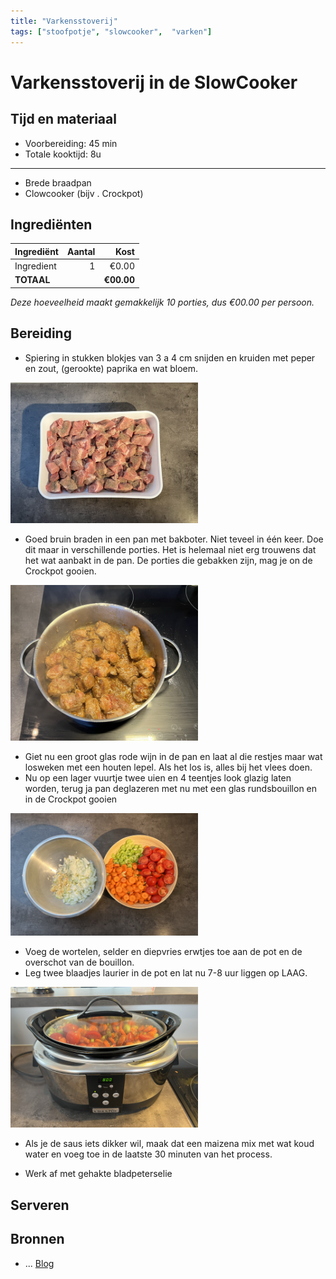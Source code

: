 ```yaml
---
title: "Varkensstoverij"
tags: ["stoofpotje", "slowcooker",  "varken"]
---
```

# Varkensstoverij in de SlowCooker
## Tijd en materiaal
* Voorbereiding: 45 min
* Totale kooktijd: 8u
---
* Brede braadpan
* Clowcooker (bijv . Crockpot)

## Ingrediënten
| Ingrediënt | Aantal | Kost |
|----------|-------------:|------:|
| Ingredient | 1 | €0.00 |
| **TOTAAL** || **€00.00**|

*Deze hoeveelheid maakt gemakkelijk 10 porties, dus €00.00 per persoon.*

## Bereiding
* Spiering in stukken blokjes van 3 a 4 cm snijden en kruiden met peper en zout, (gerookte) paprika en wat bloem.

<img src="/Assets/Pictures/VarkensStoverij_vlees.png" width="300">

* Goed bruin braden in een pan met bakboter. Niet teveel in één keer. Doe dit maar in verschillende porties. Het is helemaal niet erg trouwens dat het wat aanbakt in de pan. De porties die gebakken zijn, mag je on de Crockpot gooien.

<img src="/Assets/Pictures/VarkensStoverij_braden.png" width="300">

* Giet nu een groot glas rode wijn in de pan en laat al die restjes maar wat losweken met een houten lepel. Als het los is, alles bij het vlees doen.
* Nu op een lager vuurtje twee uien en 4 teentjes look glazig laten worden, terug ja pan deglazeren met nu met een glas rundsbouillon en in de Crockpot gooien

<img src="/Assets/Pictures/VarkensStoverij_miseenplace.png" width="300">

* Voeg de wortelen, selder en diepvries erwtjes toe aan de pot en de overschot van de bouillon.
* Leg twee blaadjes laurier in de pot en lat nu 7-8 uur liggen op LAAG.

<img src="/Assets/Pictures/VarkensStoverij_crockpot.png" width="300">

* Als je de saus iets dikker wil, maak dat een maizena mix met wat koud water en voeg toe in de laatste 30 minuten van het process.


* Werk af met gehakte bladpeterselie



## Serveren

## Bronnen

* ...  [Blog](https://google.com)
